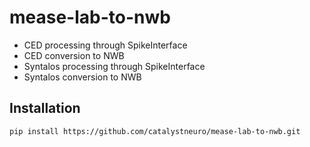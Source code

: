 # mease-lab-to-nwb

* CED processing through SpikeInterface
* CED conversion to NWB
* Syntalos processing through SpikeInterface
* Syntalos conversion to NWB

## Installation
```bash
pip install https://github.com/catalystneuro/mease-lab-to-nwb.git
```
